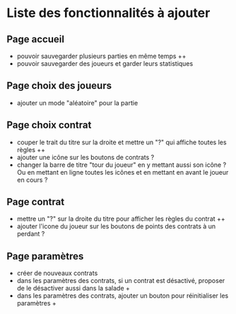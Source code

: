 # Liste des fonctionnalités à ajouter

## Page accueil

- pouvoir sauvegarder plusieurs parties en même temps ++
- pouvoir sauvegarder des joueurs et garder leurs statistiques

## Page choix des joueurs

- ajouter un mode "aléatoire" pour la partie

## Page choix contrat

- couper le trait du titre sur la droite et mettre un "?" qui affiche toutes les règles ++
- ajouter une icône sur les boutons de contrats ?
- changer la barre de titre "tour du joueur" en y mettant aussi son icône ? Ou en mettant en ligne
  toutes les icônes et en mettant en avant le joueur en cours ?

## Page contrat

- mettre un "?" sur la droite du titre pour afficher les règles du contrat ++
- ajouter l'icone du joueur sur les boutons de points des contrats à un perdant ?

## Page paramètres

- créer de nouveaux contrats
- dans les paramètres des contrats, si un contrat est désactivé, proposer de le désactiver aussi
  dans la salade +
- dans les paramètres des contrats, ajouter un bouton pour réinitialiser les paramètres +